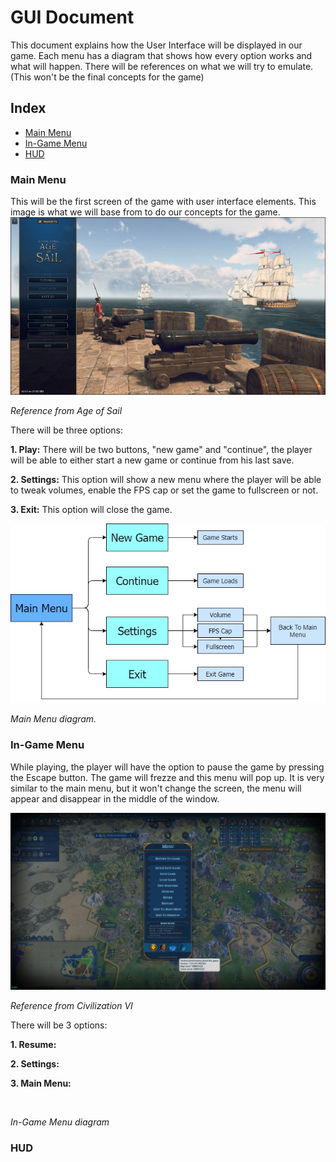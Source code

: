 # GUI Document

This document explains how the User Interface will be displayed in our game. Each menu has a diagram that shows how every option works and what will happen. There will be references on what we will try to emulate. (This won't be the final concepts for the game)

## Index

- [Main Menu](https://github.com/Sanmopre/DOLIME-CORP-PROJECT-II/blob/master/Docs/GUIDocument.md#main-menu)
- [In-Game Menu](https://github.com/Sanmopre/DOLIME-CORP-PROJECT-II/blob/master/Docs/GUIDocument.md#in-game-menu)
- [HUD](https://github.com/Sanmopre/DOLIME-CORP-PROJECT-II/blob/master/Docs/GUIDocument.md#hud)

### Main Menu

This will be the first screen of the game with user interface elements. 
This image is what we will base from to do our concepts for the game.
![](https://github.com/Sanmopre/DOLIME-CORP-PROJECT-II/blob/master/Docs/GUI/Main%20Menu%20Reference.jpg)

*Reference from Age of Sail*

There will be three options:

**1. Play:** There will be two buttons, "new game" and "continue", the player will be able to either start a new game or continue from his last save.

**2. Settings:** This option will show a new menu where the player will be able to tweak volumes, enable the FPS cap or set the game to fullscreen or not.

**3. Exit:** This option will close the game.

![](https://github.com/Sanmopre/DOLIME-CORP-PROJECT-II/blob/master/Docs/GUI/Main%20Menu%20Diagram.jpg)

*Main Menu diagram.*

### In-Game Menu

While playing, the player will have the option to pause the game by pressing the Escape button. The game will frezze and this menu will pop up. It is very similar to the main menu, but it won't change the screen, the menu will appear and disappear in the middle of the window.

![](https://github.com/Sanmopre/DOLIME-CORP-PROJECT-II/blob/master/Docs/GUI/In-Game%20Menu%20Reference.png)

*Reference from Civilization VI*

There will be 3 options:

**1. Resume:**

**2. Settings:**

**3. Main Menu:**

![]()

*In-Game Menu diagram*
### HUD

